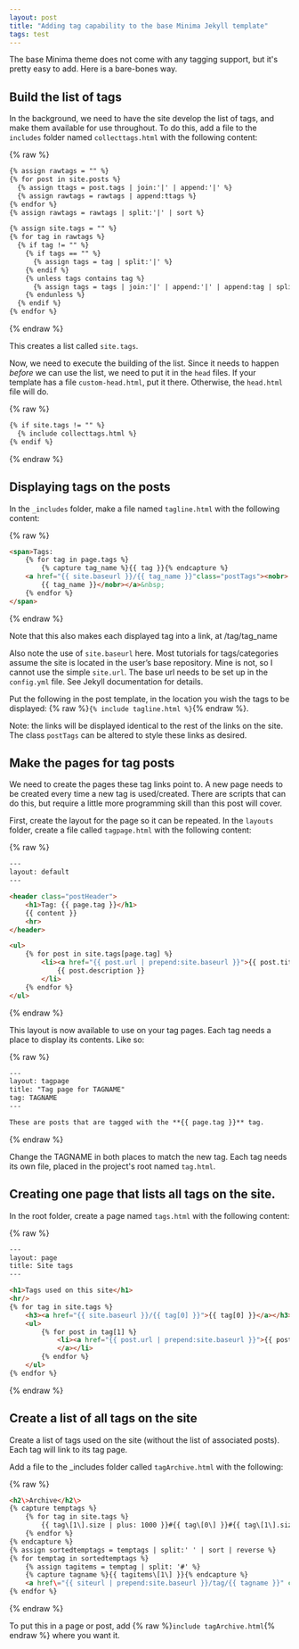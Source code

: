 ```yaml
---
layout: post
title: "Adding tag capability to the base Minima Jekyll template"
tags: test
---
```

The base Minima theme does not come with any tagging support, but it's pretty easy to add. Here is a bare-bones way.

## Build the list of tags
In the background, we need to have the site develop the list of tags, and make them available for use throughout. To do this, add a file to the `includes` folder named `collecttags.html` with the following content:

{% raw %}
```html
{% assign rawtags = "" %}
{% for post in site.posts %}
  {% assign ttags = post.tags | join:'|' | append:'|' %}
  {% assign rawtags = rawtags | append:ttags %}
{% endfor %}
{% assign rawtags = rawtags | split:'|' | sort %}

{% assign site.tags = "" %}
{% for tag in rawtags %}
  {% if tag != "" %}
    {% if tags == "" %}
      {% assign tags = tag | split:'|' %}
    {% endif %}
    {% unless tags contains tag %}
      {% assign tags = tags | join:'|' | append:'|' | append:tag | split:'|' %}
    {% endunless %}
  {% endif %}
{% endfor %}
```
{% endraw %}

This creates a list called `site.tags`.

Now, we need to execute the building of the list. Since it needs to happen *before* we can use the list, we need to put it in the `head` files. If your template has a file `custom-head.html`, put it there. Otherwise, the `head.html` file will do.

{% raw %}
```html
{% if site.tags != "" %}
  {% include collecttags.html %}
{% endif %}
```
{% endraw %}

## Displaying tags on the posts
In the `_includes` folder, make a file named `tagline.html` with the following content:

{% raw %}
```html
<span>Tags:
	{% for tag in page.tags %}
		{% capture tag_name %}{{ tag }}{% endcapture %}
	<a href="{{ site.baseurl }}/{{ tag_name }}"class="postTags"><nobr>
		{{ tag_name }}</nobr></a>&nbsp;
	{% endfor %}
</span>
```
{% endraw %}

Note that this also makes each displayed tag into a link, at /tag/tag_name

Also note the use of `site.baseurl` here. Most tutorials for tags/categories assume the site is located in the user’s base repository. Mine is not, so I cannot use the simple `site.url`. The base url needs to be set up in the `config.yml` file. See Jekyll documentation for details.

Put the following in the post template, in the location you wish the tags to be displayed: {% raw %}`{% include tagline.html %}`{% endraw %}.

Note: the links will be displayed identical to the rest of the links on the site. The class `postTags` can be altered to style these links as desired.

## Make the pages for tag posts
We need to create the pages these tag links point to. A new page needs to be created every time a new tag is used/created. There are scripts that can do this, but require a little more programming skill than this post will cover.

First, create the layout for the page so it can be repeated. In the `layouts` folder, create a file called `tagpage.html` with the following content:

{% raw %}
```html
---
layout: default
---

<header class="postHeader">
	<h1>Tag: {{ page.tag }}</h1>
  	{{ content }}
	<hr>
</header>

<ul>
	{% for post in site.tags[page.tag] %}
		<li><a href="{{ post.url | prepend:site.baseurl }}">{{ post.title }}</a>{{ post.date | date_to_string }})<br>
			{{ post.description }}
		</li>
	{% endfor %}
</ul>
```
{% endraw %}

This layout is now available to use on your tag pages. Each tag needs a place to display its contents. Like so:

{% raw %}
```html
---
layout: tagpage
title: "Tag page for TAGNAME"
tag: TAGNAME
---

These are posts that are tagged with the **{{ page.tag }}** tag.
```
{% endraw %}

Change the TAGNAME in both places to match the new tag. Each tag needs its own file, placed in the project's root named `tag.html`.

## Creating one page that lists all tags on the site.
In the root folder, create a page named `tags.html` with the following content:

{% raw %}
```html
---
layout: page
title: Site tags
---

<h1>Tags used on this site</h1>
<hr/>
{% for tag in site.tags %}
	<h3><a href="{{ site.baseurl }}/{{ tag[0] }}">{{ tag[0] }}</a></h3>
	<ul>
		{% for post in tag[1] %}
			<li><a href="{{ post.url | prepend:site.baseurl }}">{{ post.title }}
			</a></li>
		{% endfor %}
	</ul>
{% endfor %}
```
{% endraw %}

## Create a list of all tags on the site
Create a list of tags used on the site (without the list of associated posts). Each tag will link to its tag page.

Add a file to the _includes folder called `tagArchive.html` with the following:

{% raw %}
```html
<h2\>Archive</h2\>
{% capture temptags %}
	{% for tag in site.tags %}
		{{ tag\[1\].size | plus: 1000 }}#{{ tag\[0\] }}#{{ tag\[1\].size }}
	{% endfor %}
{% endcapture %}
{% assign sortedtemptags = temptags | split:' ' | sort | reverse %}
{% for temptag in sortedtemptags %}
	{% assign tagitems = temptag | split: '#' %}
	{% capture tagname %}{{ tagitems\[1\] }}{% endcapture %}
	<a href\="{{ siteurl | prepend:site.baseurl }}/tag/{{ tagname }}" class\="postTags"\><nobr\>{{ tagname }}</nobr\></a\>&nbsp;
{% endfor %}
```
{% endraw %}

To put this in a page or post, add {% raw %}`include tagArchive.html`{% endraw %} where you want it.